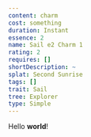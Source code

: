 ```yaml
---
content: charm
cost: something
duration: Instant
essence: 2
name: Sail e2 Charm 1
rating: 2
requires: []
shortDescription: ~
splat: Second Sunrise
tags: []
trait: Sail
tree: Explorer
type: Simple
---
```


Hello **world**!
